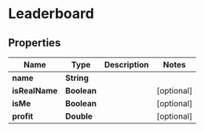 
# Leaderboard

## Properties
Name | Type | Description | Notes
------------ | ------------- | ------------- | -------------
**name** | **String** |  | 
**isRealName** | **Boolean** |  |  [optional]
**isMe** | **Boolean** |  |  [optional]
**profit** | **Double** |  |  [optional]



